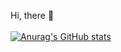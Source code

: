 Hi, there 👋<br><br>
[![Anurag's GitHub stats](https://github-readme-stats.vercel.app/api?username=KostaDokosic)](https://github.com/anuraghazra/github-readme-stats)

